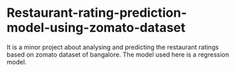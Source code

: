 # Restaurant-rating-prediction-model-using-zomato-dataset
It is a minor project about analysing and predicting the restaurant ratings based on zomato dataset of bangalore. The model used here is a regression model.
